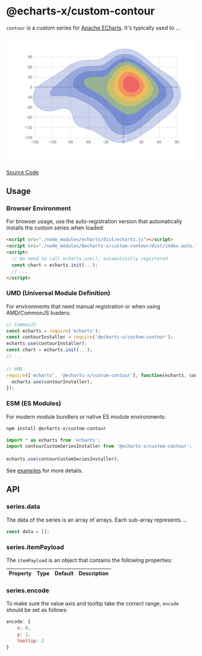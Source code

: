 # @echarts-x/custom-contour

`contour` is a custom series for [Apache ECharts](https://github.com/apache/echarts). It's typically used to ...

![contour](https://raw.githubusercontent.com/apache/echarts-custom-series/main/custom-series/contour/screenshots/contour.svg)

[Source Code](https://github.com/apache/echarts-custom-series/tree/main/custom-series/contour)

## Usage

### Browser Environment

For browser usage, use the auto-registration version that automatically installs the custom series when loaded:

```html
<script src="./node_modules/echarts/dist/echarts.js"></script>
<script src="./node_modules/@echarts-x/custom-contour/dist/index.auto.js"></script>
<script>
  // No need to call echarts.use(), automatically registered
  const chart = echarts.init(...);
  // ...
</script>
```

### UMD (Universal Module Definition)

For environments that need manual registration or when using AMD/CommonJS loaders:

```js
// CommonJS
const echarts = require('echarts');
const contourInstaller = require('@echarts-x/custom-contour');
echarts.use(contourInstaller);
const chart = echarts.init(...);
// ...

// AMD
require(['echarts', '@echarts-x/custom-contour'], function(echarts, contourInstaller) {
  echarts.use(contourInstaller);
});
```

### ESM (ES Modules)

For modern module bundlers or native ES module environments:

```bash
npm install @echarts-x/custom-contour
```

```js
import * as echarts from 'echarts';
import contourCustomSeriesInstaller from '@echarts-x/custom-contour';

echarts.use(contourCustomSeriesInstaller);
```

See [examples](./examples) for more details.

## API

### series.data

The data of the series is an array of arrays. Each sub-array represents ...

```js
const data = [];
```

### series.itemPayload

The `itemPayload` is an object that contains the following properties:

| Property | Type | Default | Description |
| -------- | ---- | ------- | ----------- |

### series.encode

To make sure the value axis and tooltip take the correct range, `encode` should be set as follows:

```js
encode: {
    x: 0,
    y: 1,
    tooltip: 2
}
```
